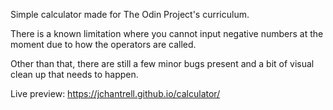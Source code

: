 Simple calculator made for The Odin Project's curriculum.

There is a known limitation where you cannot input negative numbers at the moment due to how the operators are called.

Other than that, there are still a few minor bugs present and a bit of visual clean up that needs to happen. 

Live preview: https://jchantrell.github.io/calculator/
